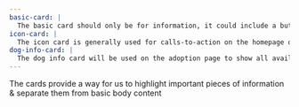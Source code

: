 ```yaml
---
basic-card: |
  The basic card should only be for information, it could include a button, but is never a link itself.
icon-card: |
  The icon card is generally used for calls-to-action on the homepage or highlights on inside pages.
dog-info-card: |
  The dog info card will be used on the adoption page to show all available dogs with some details. To be clicked for more information.
---
```


The cards provide a way for us to highlight important pieces of information & separate them from basic body content
